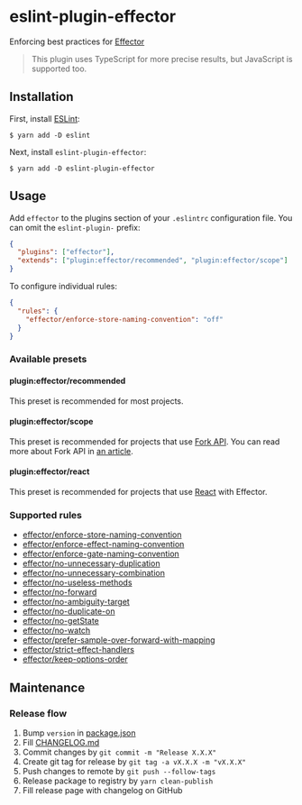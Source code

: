 # eslint-plugin-effector

Enforcing best practices for [Effector](http://effector.dev/)

> This plugin uses TypeScript for more precise results, but JavaScript is supported too.

## Installation

First, install [ESLint](http://eslint.org):

```
$ yarn add -D eslint
```

Next, install `eslint-plugin-effector`:

```
$ yarn add -D eslint-plugin-effector
```

## Usage

Add `effector` to the plugins section of your `.eslintrc` configuration file. You can omit the `eslint-plugin-` prefix:

```json
{
  "plugins": ["effector"],
  "extends": ["plugin:effector/recommended", "plugin:effector/scope"]
}
```

To configure individual rules:

```json
{
  "rules": {
    "effector/enforce-store-naming-convention": "off"
  }
}
```

### Available presets

#### plugin:effector/recommended

This preset is recommended for most projects.

#### plugin:effector/scope

This preset is recommended for projects that use [Fork API](https://effector.dev/docs/api/effector/scope). You can read more about Fork API in [an article](https://dev.to/effector/the-best-part-of-effector-4c27).

#### plugin:effector/react

This preset is recommended for projects that use [React](https://reactjs.org) with Effector.

### Supported rules

- [effector/enforce-store-naming-convention](rules/enforce-store-naming-convention/enforce-store-naming-convention.md)
- [effector/enforce-effect-naming-convention](rules/enforce-effect-naming-convention/enforce-effect-naming-convention.md)
- [effector/enforce-gate-naming-convention](rules/enforce-gate-naming-convention/enforce-gate-naming-convention.md)
- [effector/no-unnecessary-duplication](rules/no-unnecessary-duplication/no-unnecessary-duplication.md)
- [effector/no-unnecessary-combination](rules/no-unnecessary-combination/no-unnecessary-combination.md)
- [effector/no-useless-methods](rules/no-useless-methods/no-useless-methods.md)
- [effector/no-forward](rules/no-forward/no-forward.md)
- [effector/no-ambiguity-target](rules/no-ambiguity-target/no-ambiguity-target.md)
- [effector/no-duplicate-on](rules/no-duplicate-on/no-duplicate-on.md)
- [effector/no-getState](rules/no-getState/no-getState.md)
- [effector/no-watch](rules/no-watch/no-watch.md)
- [effector/prefer-sample-over-forward-with-mapping](rules/prefer-sample-over-forward-with-mapping/prefer-sample-over-forward-with-mapping.md)
- [effector/strict-effect-handlers](rules/strict-effect-handlers/strict-effect-handlers.md)
- [effector/keep-options-order](rules/keep-options-order/keep-options-order.md)

## Maintenance

### Release flow

1. Bump `version` in [package.json](package.json)
2. Fill [CHANGELOG.md](CHANGELOG.md)
3. Commit changes by `git commit -m "Release X.X.X"`
4. Create git tag for release by `git tag -a vX.X.X -m "vX.X.X"`
5. Push changes to remote by `git push --follow-tags`
6. Release package to registry by `yarn clean-publish`
7. Fill release page with changelog on GitHub
